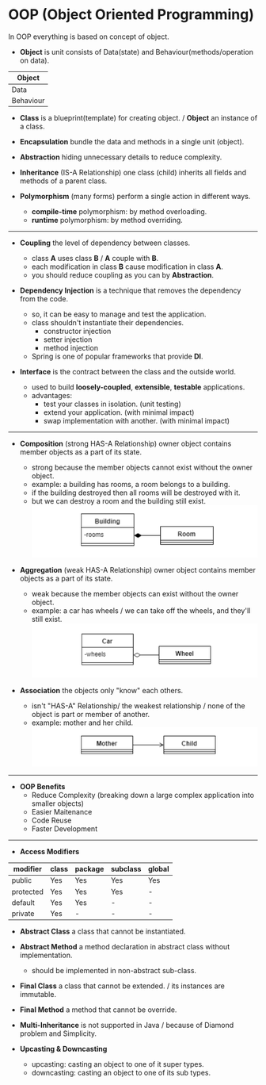 # OOP (Object Oriented Programming)
In OOP everything is based on concept of object.

* **Object** is unit consists of Data(state) and Behaviour(methods/operation on data).

| Object  |
|---------|
|Data     |
|Behaviour|

* **Class** is a blueprint(template) for creating object. / **Object** an instance of a class.

* **Encapsulation** bundle the data and methods in a single unit (object).

* **Abstraction** hiding unnecessary details to reduce complexity.

* **Inheritance** (IS-A Relationship) one class (child) inherits all fields and methods of a parent class.

* **Polymorphism** (many forms) perform a single action in different ways.
  * **compile-time** polymorphism: by method overloading.
  * **runtime** polymorphism: by method overriding.

---

* **Coupling** the level of dependency between classes.
  * class **A** uses class **B** / **A** couple with **B**.
  * each modification in class **B** cause modification in class **A**.
  * you should reduce coupling as you can by **Abstraction**.

* **Dependency Injection** is a technique that removes the dependency from the code.
  * so, it can be easy to manage and test the application.
  * class shouldn't instantiate their dependencies.
    * constructor injection
    * setter injection
    * method injection
  * Spring is one of popular frameworks that provide **DI**.

* **Interface** is the contract between the class and the outside world.
  * used to build **loosely-coupled**, **extensible**, **testable** applications.
  * advantages:
    * test your classes in isolation. (unit testing)
    * extend your application. (with minimal impact)
    * swap implementation with another. (with minimal impact)

---

* **Composition** (strong HAS-A Relationship) owner object contains member objects as a part of its state.
  * strong because the member objects cannot exist without the owner object.
  * example: a building has rooms, a room belongs to a building.
  * if the building destroyed then all rooms will be destroyed with it.
  * but we can destroy a room and the building still exist.
![](https://github.com/shamy1st/oop/blob/main/composition.png)

* **Aggregation** (weak HAS-A Relationship) owner object contains member objects as a part of its state.
  * weak because the member objects can exist without the owner object.
  * example: a car has wheels / we can take off the wheels, and they'll still exist.
![](https://github.com/shamy1st/oop/blob/main/aggregation.png)

* **Association** the objects only "know" each others.
  * isn't "HAS-A" Relationship/ the weakest relationship / none of the object is part or member of another.
  * example: mother and her child.
![](https://github.com/shamy1st/oop/blob/main/association.png)

---

* **OOP Benefits**
  * Reduce Complexity (breaking down a large complex application into smaller objects)
  * Easier Maitenance
  * Code Reuse
  * Faster Development

---

* **Access Modifiers**

modifier  | class | package | subclass | global
----------|-------|---------|----------|-------
public    | Yes   | Yes     | Yes      | Yes
protected | Yes   | Yes     | Yes      | -
default   | Yes   | Yes     | -        | -
private   | Yes   | -       | -        | -

* **Abstract Class** a class that cannot be instantiated.

* **Abstract Method** a method declaration in abstract class without implementation.
  * should be implemented in non-abstract sub-class.

* **Final Class** a class that cannot be extended. / its instances are immutable.

* **Final Method** a method that cannot be override.

* **Multi-Inheritance** is not supported in Java / because of Diamond problem and Simplicity.

* **Upcasting & Downcasting**
  * upcasting: casting an object to one of it super types.
  * downcasting: casting an object to one of its sub types.

